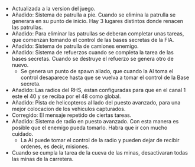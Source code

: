 - Actualizada a la version del juego.
- Añadido: Sistema de patrulla a pie. Cuando se elimina la patrulla se generara en su punto de inicio. Hay 3 lugares distintos donde renacen las patrullas.
- Añadido: Para eliminar las patrullas se deberan completar unas tareas, que comenzan tomando el control de las bases secretas de la FIA.
- Añadido: Sistema de patrulla de camiones enemigo.
- Añadido: Sistema de refuerzos cuando se completa la tarea de las bases secretas. Cuando se destruye el refuerzo se genera otro de nuevo.
    - Se genera un punto de spawn aliado, que cuando la AI toma el control desaparece hasta que se vuelva a tomar el control de la Base secreta.
- Añadido: Las radios del RHS, estan configuradas para que en el canal 1 este el 40 y se reciba por el 48 como global.
- Añadido: Pista de helicopteros al lado del puesto avanzado, para una mejor colocacion de los vehiculos capturados.
- Corregido: El mensaje repetido de ciertas tareas.
- Añadido: Sistema de radio en puesto avanzado. Con esta manera es posible que el enemigo pueda tomarlo. Habra que ir con mucho cuidado.
  - La AI puede tomar el control de la radio y pueden dejar de recibir ordenes, es decir, misiones.
- Cuando se cumpla la tarea de la cueva de las minas, desactivaran todas las minas de la carretera.
